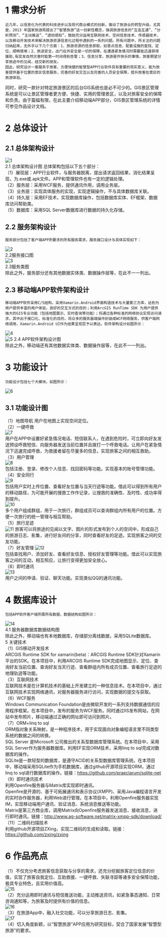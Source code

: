 # 1 需求分析
	近几年，以信息化为代表的科技进步以及现代商业模式的创新，推动了旅游业的转型升级。尤其是，2013 年国家旅游局提出了“智慧旅游”这一创新性概念，强调旅游信息的“互连互通”、“分析预测”、“主动推送”、“透彻感知”，鼓励充分运用互联网技术、空间信息技术、传感器技术，以及移动开发技术来解决旅游资源信息化过程中遇到的一系列问题。所有问题中，所关注的问题归纳起来，无外乎以下几个方面：1、旅游资源的信息获取，如景点信息、配套设施的查找、定位，顺畅使用；2、旅途安全，出门在外安全是一切的保障，在遭遇紧急情况时需要能迅速获得援助,有突发自然灾害时能第一时间得到告警；3、信息分享，旅游是件快乐的事情，旅客期望分享旅途中的见闻，结交新的朋友。
	因此，研究设计一套服务于旅客、方便快捷的智慧型APP行业软件具有重要的现实意义，能为旅客提供基于位置的景区信息服务，完善的好友交互以及完善的人员安全保障，提升旅客在景区的旅游体验。
同时，研究一款针对特定旅游景区的后台GIS系统也是必不可少的。GIS景区管理系统是可以让景区管理者更方便、快捷、实用的管理景区，以及对旅客安全的保障和负责。由于篇幅有限，在此主要介绍移动端APP部分，GIS景区管理系统的详情可参见作品设计文档。
# 2 总体设计
## 2.1 总体架构设计
 ![1](https://cloud.githubusercontent.com/assets/19277908/21892282/021328d6-d911-11e6-9785-5cd018a43b8e.png)   
                                               2.1 总体架构设计图
	总体架构包括以下五个部分：   
（1）展现层：APP行业软件，与服务器脱离，提出请求返回结果，消化结果呈现，为.exe或.apk文件。APP和管理软件也有一定的逻辑处理。     
（2）服务层：采用WCF服务，提供通讯作用，调用业务层。    
（3）业务层：实现具体服务的实现，实现逻辑操作，不与具体数据库关联。       
（4）持久层：采用EF技术，实现数据库操作，包括数据库实体、EF框架、数据库访问帮助类。       
（5）数据库：采用SQL Server数据库进行数据的持久化存储。     
## 2.2 服务架构设计   
	服务部分包括了客户端APP所要求的所有服务需求，服务接口设计与具体实现如下：
 ![2](https://cloud.githubusercontent.com/assets/19277908/21892285/0299fad2-d911-11e6-995c-cbe98ddaa899.png)    
                                                2.2服务接口图       
 ![3](https://cloud.githubusercontent.com/assets/19277908/21892286/02d578d2-d911-11e6-8e1b-28b1bc1e312f.png)       
                                                2.3服务类图   
除此之外，服务部分还有其他数据实体类、数据操作层等，在此不一一列出。         
## 2.3 移动端APP软件架构设计   
	移动端APP软件采用C/S结构，采用Xamarin.Android界面构造技术与大量第三方库，达到为用户提供丰富的用户体验，良好的交互方式的目的；利用ArcGIS RunTime SDK 为用户提供强大的GIS专业功能（包括地图展示、实时查询等功能）；将通过各种标准的网络协议实现访问请求，其中出于接口化、标准化的目的，将众多的服务器端操作封装成WCF网络服务，供客户端网络调用，Xamarin.Android UI作为结果呈现层予以表达。软件架构设计如图所示：    
  ![4](https://cloud.githubusercontent.com/assets/19277908/21892287/02d70db4-d911-11e6-85df-b2a1500e470b.png)       
  ![5](https://cloud.githubusercontent.com/assets/19277908/21892288/02d754ea-d911-11e6-92be-0a3e0d5ac505.png)
                                                2.4 APP软件架构设计图      
	除此之外，移动端还有其他数据实体类、数据操作层等，在此不一一列出。        
# 3 功能设计   
	功能设计包括七个大模块，如图所示：     
 ![6](https://cloud.githubusercontent.com/assets/19277908/21892290/02d8f746-d911-11e6-8fa1-91c976731416.png)       
## 3.1 功能设计图
（1）地图导航 
	用户在地图上实现空间定位。    
（2）一键呼救     
  ![7](https://cloud.githubusercontent.com/assets/19277908/21892289/02d873d4-d911-11e6-8787-4eda24eb0b81.png)    
	用户在APP中设置好紧急情况电话、短信联系人，在遇到危险时，可立即向好友发送预设呼救短信、向服务器发送当前位置并且拨打一个呼救电话。让用户在紧急情况下迅速完成呼救，为救援者留在尽量多的信息，实现旅客之间的相互救助。    
（3）用户管理    
  ![8](https://cloud.githubusercontent.com/assets/19277908/21892580/7875fc50-d912-11e6-8a44-f658c6370f1a.png)  
	包括注册、登录、修改个人信息、找回密码等功能。实现基本的账号管理功能。   
（4）安全同行    
  ![9](https://cloud.githubusercontent.com/assets/19277908/21892577/7870fc1e-d912-11e6-9c7c-d63c8eb88e24.png)    
	包括用户实时上传位置、查看好友位置与当天行迹等功能。借此可以得到所有用户的移动路径，为可能开展的搜救工作作记录，让搜救的准确性、及时性、成功率得到提升。   
    ![10](https://cloud.githubusercontent.com/assets/19277908/21892579/787515ce-d912-11e6-9cb4-c75abb706ef8.png)     
	多个用户组成群组，用于一次旅行，群组成员可以查询群组内所有用户的位置。方便一次旅行的统一管理与相互帮助。    
（5）旅行足迹    
    ![11](https://cloud.githubusercontent.com/assets/19277908/21892578/7873cc64-d912-11e6-8483-48f046c582bb.png)
	旅客可以将旅途的见闻以文字、图片的形式发布到个人的空间中，形成自己的旅游日志、影集，进行好友间的分享，同时查看好友的足迹。实现旅客之间的交友功能。     
（7）好友管理
    ![12](https://cloud.githubusercontent.com/assets/19277908/21892581/7888e612-d912-11e6-82cc-efe884289431.png)     
	包括查找用户、添加好友、查看好友信息、授权好友管理等功能。借此可以实现旅客之间的互动，相互照应，让旅行变得更加安全放心。     
（8）即时通讯     
    ![13](https://cloud.githubusercontent.com/assets/19277908/21892582/78bc31fc-d912-11e6-867b-b2c5b548bb17.png)      
	用户之间的申请、验证、聊天功能。实现类似QQ的通讯功能。     
# 4 数据库设计       
	包括APP软件客户端所需所有数据，数据结构如图所示：       
 ![14](https://cloud.githubusercontent.com/assets/19277908/21892583/78bc4b92-d912-11e6-863f-7c182362487d.png)        
                                           4.1 服务器数据库数据结构图      
	除此之外，移动端也有本地数据库，存储部分离线数据，采用SQLite数据库。        
5 关键技术      
（1）GIS移动开发技术         
	ARCGIS Runtime SDK for xamarin(beta)：ARCGIS Runtime SDK针对Xamarin平台的SDK。在本项目中，利用ARCGIS Runtime SDK完成地图显示、定位、查询好友当前位置、查询好友当天行迹、查看群组内所有成员位置、查看旅行足迹的地理轨迹等功能。     
（3）互联网技术     
	互联网技术是在计算机技术的基础上开发建立的一种信息技术。在本项目中，通过互联网技术实现网络通讯，对服务器服务进行访问，实现数据的提交与获取。    
（6）WCF服务      
	Windows Communication Foundation是由微软开发的一系列支持数据通信的应用程序框架。在本项目中，发布的服务为WCF服务。同时通过IIS发布网站，在网站中发布照片，移动端通过正确的网址即可访问到照片。     
（7）ORM+linq to sql       
	ORM指对象关系映射，是一种程序技术，用于实现面向对象编程语言里不同类型系统的数据之间的转换。	     
	SQL Server 是Microsoft 公司推出的关系型数据库管理系统。在本项目中，采用SQL Server作为服务器数据库。利用EF实现ORM技术，采用linq to sql完成对数据库的操作。    
	SQLite是一款轻型的数据库，是遵守ACID的关系型数据库管理系统。在本项目中，移动端采用SQLite作为手机数据库，通过github开源项目实现ORM，通过linq to sql进行数据库的操作。链接：https://github.com/praeclarum/sqlite-net    
（9）即时通讯技术    
	利用Openfire服务器与Matrix库实现即时通讯。     
	Openfire是开源的、基于可拓展通讯和表示协议(XMPP)、采用Java编程语言开发的实时协作服务器，利用Web进行管理。在本项目中，利用Openfire服务器实现IM，实现移动端用户通讯、验证消息、系统消息推送等功能。    
	Matrix是第三方商业库，调用Matrix向Openfire服务器发送消息、接收消息，进行即时通讯。链接：http://www.ag-software.net/matrix-xmpp-sdk/download/     
（11）二维码扫描技术     
	利用github开源项目ZXing，实现二维码的生成和读取。链接：https://github.com/zxing/zxing     
# 6 作品亮点   
（1）不仅充分考虑旅客信息获取与分享的需求，还充分挖掘旅客定位信息的价值，实现了旅客自我定位、互助救援、一键呼救、失联寻踪等诸多安全保障功能，极具专业特色，且实用价值高。     
   ![15](https://cloud.githubusercontent.com/assets/19277908/21892604/9f683aa8-d912-11e6-87b0-74dd501caa62.png)     
（2）充分运用即时通讯与短信推送功能，主动推送资讯，如紧急事态通知、日常咨询通知等，为旅客及时提供有价值的信息。     
   ![16](https://cloud.githubusercontent.com/assets/19277908/21892605/9fd9cf24-d912-11e6-8503-d1bfa0830348.png)     
（3）在旅游App中，融入社交功能，可以分享旅游日志、影集。     
   ![17](https://cloud.githubusercontent.com/assets/19277908/21892607/a017e566-d912-11e6-9dd1-850e7f606813.png)    
（4）切入角度新颖，以“智慧旅游”APP应用为研究目标，契合了国家发展“智慧型旅游”的要求。     
